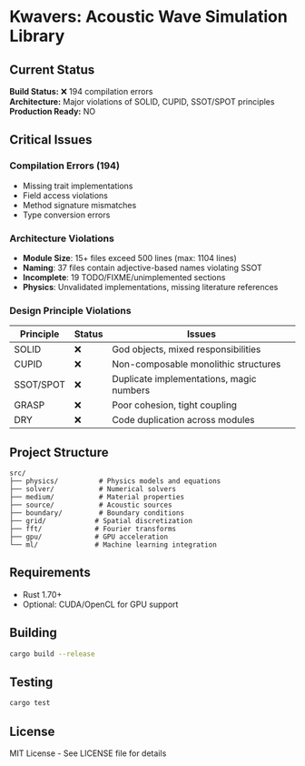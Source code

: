 # Kwavers: Acoustic Wave Simulation Library

## Current Status

**Build Status:** ❌ 194 compilation errors  
**Architecture:** Major violations of SOLID, CUPID, SSOT/SPOT principles  
**Production Ready:** NO  

## Critical Issues

### Compilation Errors (194)
- Missing trait implementations
- Field access violations  
- Method signature mismatches
- Type conversion errors

### Architecture Violations
- **Module Size**: 15+ files exceed 500 lines (max: 1104 lines)
- **Naming**: 37 files contain adjective-based names violating SSOT
- **Incomplete**: 19 TODO/FIXME/unimplemented sections
- **Physics**: Unvalidated implementations, missing literature references

### Design Principle Violations

| Principle | Status | Issues |
|-----------|--------|--------|
| SOLID | ❌ | God objects, mixed responsibilities |
| CUPID | ❌ | Non-composable monolithic structures |
| SSOT/SPOT | ❌ | Duplicate implementations, magic numbers |
| GRASP | ❌ | Poor cohesion, tight coupling |
| DRY | ❌ | Code duplication across modules |

## Project Structure

```
src/
├── physics/          # Physics models and equations
├── solver/           # Numerical solvers
├── medium/           # Material properties
├── source/           # Acoustic sources
├── boundary/         # Boundary conditions
├── grid/            # Spatial discretization
├── fft/             # Fourier transforms
├── gpu/             # GPU acceleration
└── ml/              # Machine learning integration
```

## Requirements

- Rust 1.70+
- Optional: CUDA/OpenCL for GPU support

## Building

```bash
cargo build --release
```

## Testing

```bash
cargo test
```

## License

MIT License - See LICENSE file for details